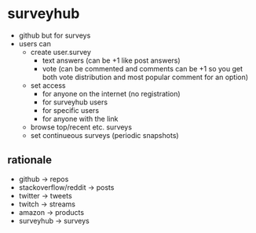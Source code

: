 # surveyhub

- github but for surveys
- users can
  - create user.survey
    - text answers (can be +1 like post answers)
    - vote (can be commented and comments can be +1 so you get both vote distribution and most popular comment for an option)
  - set access
    - for anyone on the internet (no registration)
    - for surveyhub users
    - for specific users
    - for anyone with the link
  - browse top/recent etc. surveys
  - set continueous surveys (periodic snapshots)
  
## rationale

- github -> repos
- stackoverflow/reddit -> posts
- twitter -> tweets
- twitch  -> streams
- amazon -> products
- surveyhub -> surveys
